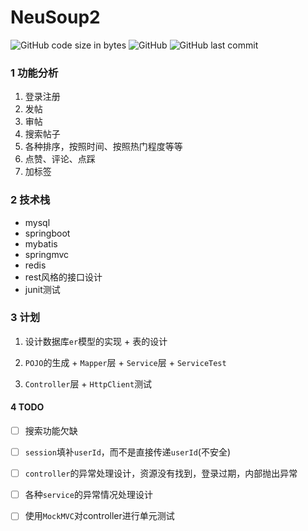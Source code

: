 # NeuSoup2

![GitHub code size in bytes](https://img.shields.io/github/languages/code-size/t0ugh/hellospringboot)
![GitHub](https://img.shields.io/github/license/t0ugh/hellospringboot)
![GitHub last commit](https://img.shields.io/github/last-commit/t0ugh/hellospringboot)

### 1 功能分析

1. 登录注册
2. 发帖
3. 审帖
4. 搜索帖子
5. 各种排序，按照时间、按照热门程度等等
6. 点赞、评论、点踩
7. 加标签

### 2 技术栈

- mysql
- springboot
- mybatis
- springmvc
- redis
- rest风格的接口设计
- junit测试

### 3 计划

1. 设计数据库`er`模型的实现 + 表的设计

2. `POJO`的生成 + `Mapper`层 + `Service`层 + `ServiceTest`

3. `Controller`层 + `HttpClient`测试

#### 4 TODO

- [ ] 搜索功能欠缺
- [ ] `session`填补`userId`，而不是直接传递`userId`(不安全)
- [ ] `controller`的异常处理设计，资源没有找到，登录过期，内部抛出异常
- [ ] 各种`service`的异常情况处理设计
- [ ] 使用`MockMVC`对controller进行单元测试

